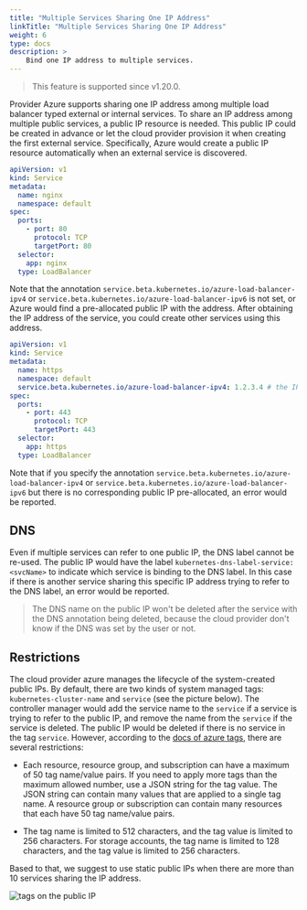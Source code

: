 ```yaml
---
title: "Multiple Services Sharing One IP Address"
linkTitle: "Multiple Services Sharing One IP Address"
weight: 6
type: docs
description: >
    Bind one IP address to multiple services.
---
```


> This feature is supported since v1.20.0.

Provider Azure supports sharing one IP address among multiple load balancer typed external or internal services. To share an IP address among multiple public services, a public IP resource is needed. This public IP could be created in advance or let the cloud provider provision it when creating the first external service. Specifically, Azure would create a public IP resource automatically when an external service is discovered.

```yaml
apiVersion: v1
kind: Service
metadata:
  name: nginx
  namespace: default
spec:
  ports:
    - port: 80
      protocol: TCP
      targetPort: 80
  selector:
    app: nginx
  type: LoadBalancer
```

Note that the annotation `service.beta.kubernetes.io/azure-load-balancer-ipv4` or `service.beta.kubernetes.io/azure-load-balancer-ipv6` is not set, or Azure would find a pre-allocated public IP with the address. After obtaining the IP address of the service, you could create other services using this address.

```yaml
apiVersion: v1
kind: Service
metadata:
  name: https
  namespace: default
  service.beta.kubernetes.io/azure-load-balancer-ipv4: 1.2.3.4 # the IP address could be the same as it is of `nginx` service
spec:
  ports:
    - port: 443
      protocol: TCP
      targetPort: 443
  selector:
    app: https
  type: LoadBalancer
```

Note that if you specify the annotation `service.beta.kubernetes.io/azure-load-balancer-ipv4` or `service.beta.kubernetes.io/azure-load-balancer-ipv6` but there is no corresponding public IP pre-allocated, an error would be reported.

## DNS

Even if multiple services can refer to one public IP, the DNS label cannot be re-used. The public IP would have the label `kubernetes-dns-label-service: <svcName>` to indicate which service is binding to the DNS label. In this case if there is another service sharing this specific IP address trying to refer to the DNS label, an error would be reported.

> The DNS name on the public IP won't be deleted after the service with the DNS annotation being deleted, because the cloud provider don't know if the DNS was set by the user or not.

## Restrictions

The cloud provider azure manages the lifecycle of the system-created public IPs. By default, there are two kinds of system managed tags: `kubernetes-cluster-name` and `service` (see the picture below). The controller manager would
add the service name to the `service` if a service is trying to refer to the public IP, and remove the name from the `service` if the service is deleted. The public IP would be deleted if there is no service
in the tag `service`. However, according to the [docs of azure tags](https://docs.microsoft.com/en-us/azure/azure-resource-manager/management/tag-resources#limitations), there are several restrictions:

- Each resource, resource group, and subscription can have a maximum of 50 tag name/value pairs. If you need to apply more tags than the maximum allowed number, use a JSON string for the tag value. The JSON string can contain many values that are applied to a single tag name. A resource group or subscription can contain many resources that each have 50 tag name/value pairs.

- The tag name is limited to 512 characters, and the tag value is limited to 256 characters. For storage accounts, the tag name is limited to 128 characters, and the tag value is limited to 256 characters.

Based to that, we suggest to use static public IPs when there are more than 10 services sharing the IP address.

![tags on the public IP](../images/pip-labels.png)
